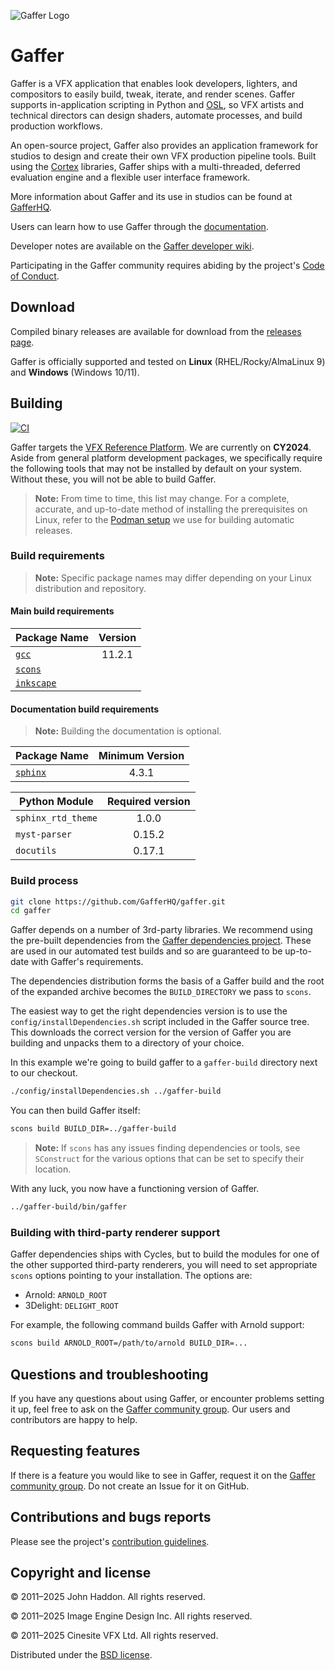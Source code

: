 ![Gaffer Logo](resources/GafferLogo.svg)

# Gaffer #

Gaffer is a VFX application that enables look developers, lighters, and compositors to easily build, tweak, iterate, and render scenes. Gaffer supports in-application scripting in Python and [OSL](https://github.com/AcademySoftwareFoundation/OpenShadingLanguage), so VFX artists and technical directors can design shaders, automate processes, and build production workflows.

An open-source project, Gaffer also provides an application framework for studios to design and create their own VFX production pipeline tools. Built using the [Cortex](https://github.com/ImageEngine/cortex) libraries, Gaffer ships with a multi-threaded, deferred evaluation engine and a flexible user interface framework.

More information about Gaffer and its use in studios can be found at [GafferHQ](https://gafferhq.org).

Users can learn how to use Gaffer through the [documentation](https://gafferhq.org/documentation).

Developer notes are available on the [Gaffer developer wiki](https://github.com/GafferHQ/gaffer/wiki).

Participating in the Gaffer community requires abiding by the project's [Code of Conduct](CODE_OF_CONDUCT.md).


## Download ##

Compiled binary releases are available for download from the [releases page](https://github.com/GafferHQ/gaffer/releases).

Gaffer is officially supported and tested on **Linux** (RHEL/Rocky/AlmaLinux 9) and **Windows** (Windows 10/11).


## Building ##

[![CI](https://github.com/GafferHQ/gaffer/workflows/CI/badge.svg)](https://github.com/GafferHQ/gaffer/actions?query=workflow%3ACI)

Gaffer targets the [VFX Reference Platform](https://vfxplatform.com). We are currently on **CY2024**. Aside from general platform development packages, we specifically require the following tools that may not be installed by default on your system. Without these, you will not be able to build Gaffer.

> **Note:** From time to time, this list may change. For a complete, accurate, and up-to-date method of installing the prerequisites on Linux, refer to the [Podman setup](https://github.com/GafferHQ/build/blob/main/Containerfile) we use for building automatic releases.

### Build requirements ###


> **Note:** Specific package names may differ depending on your Linux distribution and repository.

#### Main build requirements ####


Package Name | Version
------------ |:--------------:
[`gcc`](https://gcc.gnu.org/index.html) | 11.2.1
[`scons`](http://www.scons.org) |
[`inkscape`](http://inkscape.org) |


#### Documentation build requirements ####

> **Note:** Building the documentation is optional.

Package Name | Minimum Version
------------ |:--------------:
[`sphinx`](http://www.sphinx-doc.org/) | 4.3.1

Python Module | Required version
------------- |:---------------:
`sphinx_rtd_theme` | 1.0.0
`myst-parser` | 0.15.2
`docutils` | 0.17.1


### Build process ###

```bash
git clone https://github.com/GafferHQ/gaffer.git
cd gaffer
```

Gaffer depends on a number of 3rd-party libraries. We recommend using the pre-built dependencies from the [Gaffer dependencies project](https://github.com/GafferHQ/dependencies/releases). These are used in our automated test builds and so are guaranteed to be up-to-date with Gaffer's requirements.

The dependencies distribution forms the basis of a Gaffer build and the root of the expanded archive becomes the `BUILD_DIRECTORY` we pass to `scons`.

The easiest way to get the right dependencies version is to use the `config/installDependencies.sh` script included in the Gaffer source tree. This downloads the correct version for the version of Gaffer you are building and unpacks them to a directory of your choice.

In this example we're going to build gaffer to a `gaffer-build` directory next to our checkout.


```bash
./config/installDependencies.sh ../gaffer-build
```

You can then build Gaffer itself:

```bash
scons build BUILD_DIR=../gaffer-build
```

> **Note:** If `scons` has any issues finding dependencies or tools, see `SConstruct` for the various options that can be set to specify their location.

With any luck, you now have a functioning version of Gaffer.

```bash
../gaffer-build/bin/gaffer
```

### Building with third-party renderer support

Gaffer dependencies ships with Cycles, but to build the modules for one of the other supported third-party renderers, you will need to set appropriate `scons` options pointing to your installation. The options are:

- Arnold: `ARNOLD_ROOT`
- 3Delight: `DELIGHT_ROOT`

For example, the following command builds Gaffer with Arnold support:

```bash
scons build ARNOLD_ROOT=/path/to/arnold BUILD_DIR=...
````

## Questions and troubleshooting ##

If you have any questions about using Gaffer, or encounter problems setting it up, feel free to ask on the [Gaffer community group](https://groups.google.com/g/gaffer-dev). Our users and contributors are happy to help.


## Requesting features ##

If there is a feature you would like to see in Gaffer, request it on the [Gaffer community group](https://groups.google.com/g/gaffer-dev). Do not create an Issue for it on GitHub.


## Contributions and bugs reports ##

Please see the project's [contribution guidelines](CONTRIBUTING.md).


## Copyright and license ##

© 2011–2025 John Haddon. All rights reserved.

© 2011–2025 Image Engine Design Inc. All rights reserved.

© 2011–2025 Cinesite VFX Ltd. All rights reserved.

Distributed under the [BSD license](LICENSE).
